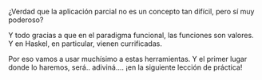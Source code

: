 ¿Verdad que la aplicación parcial no es un concepto tan difícil, pero sí muy poderoso?

Y todo gracias a que en el paradigma funcional, las funciones son valores. Y en Haskel, en particular, vienen currificadas.

Por eso vamos a usar muchísimo a estas herramientas. Y el primer lugar donde lo haremos, será.. adiviná.... ¡en la siguiente lección de práctica!